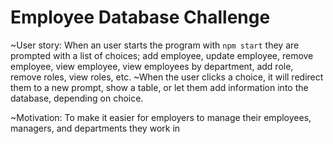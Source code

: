 # Employee Database Challenge


~User story: When an user starts the program with `npm start` they are prompted with a list of choices; add employee, update employee, remove employee, view employee, view employees by department, add role, remove roles, view roles, etc. 
~When the user clicks a choice, it will redirect them to a new prompt, show a table, or let them add information into the database, depending on choice.

~Motivation: To make it easier for employers to manage their employees, managers, and departments they work in


